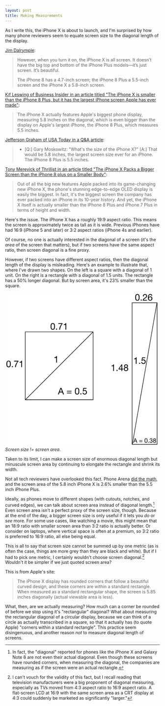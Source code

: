 ```yaml
---
layout: post
title: Making Measurements
---
```


As I write this, the iPhone X is about to launch, and I'm surprised by how many phone reviewers seem to equate screen size to the diagonal length of the display.

[Jim Dalrymple](http://www.loopinsight.com/2017/10/31/first-look-iphone-x/):
> However, when you turn it on, the iPhone X is all screen. It doesn’t have the big top and bottom of the iPhone Plus models—it’s just screen. It’s beautiful.
>
> The iPhone 8 has a 4.7-inch screen; the iPhone 8 Plus a 5.5-inch screen and the iPhone X a 5.8-inch screen.

[Kif Leswing of Business Insider in an article titled "The iPhone X is smaller than the iPhone 8 Plus, but it has the largest iPhone screen Apple has ever made"](http://www.businessinsider.com/iphone-x-screen-size-vs-iphone-8-plus-2017-10):
> The iPhone X actually features Apple's biggest phone display, measuring 5.8 inches on the diagonal, which is even bigger than the display on Apple's largest iPhone, the iPhone 8 Plus, which measures 5.5 inches.

[Jefferson Graham of USA Today in a Q&A article](https://www.usatoday.com/story/tech/talkingtech/2017/10/28/we-answer-your-questions-iphone-x/810712001/):
> + [Q:] Gary Moskowitz: "What's the size of the iPhone X?" [A:] That would be 5.8 inches, the largest screen size ever for an iPhone. The iPhone 8 Plus is 5.5 inches.

[Tony Merevick of Thrillist in an article titled "The iPhone X Packs a Bigger Screen than the iPhone 8 plus on a Smaller Body"](https://www.thrillist.com/news/nation/iphone-x-size-dimensions):
> Out of all the big new features Apple packed into its game-changing new iPhone X, the phone's stunning edge-to-edge OLED display is easily the biggest. In fact, it's the biggest screen the company has ever packed into an iPhone in its 10-year history. And yet, the iPhone X itself is actually smaller than the iPhone 8 Plus and iPhone 7 Plus in terms of height and width.

Here's the issue. The iPhone X has a roughly 19:9 aspect ratio. This means the screen is approximately twice as tall as it is wide. Previous iPhones have had 16:9 (iPhone 5 and later) or 3:2 aspect ratios (iPhone 4s and earlier).

Of course, no one is actually interested in the diagonal of a screen (it's the *area* of the screen that matters), but if two screens have the same aspect ratio, then screen diagonal is a fine proxy.

However, if two screens have different aspect ratios, then the diagonal length of the display is misleading. Here's an example to illustrate that, where I've drawn two shapes. On the left is a square with a diagonal of 1 unit. On the right is a rectangle with a diagonal of 1.5 units. The rectangle has a 50% longer diagonal. But by screen area, it's 23% smaller than the square.

![dimensions.png](/assets/2017/11/dimensions.png)*Screen size != screen area.*

Taken to its limit, I can make a screen size of enormous diagonal length but minuscule screen area by continuing to elongate the rectangle and shrink its width.

Not all tech reviewers have overlooked this fact. Phone Arena [did the math](https://www.phonearena.com/news/Apple-iPhone-Xs-5.8-inch-screen-is-actually-smaller-than-the-5.5-inch-iPhone-8-Plus-display_id98116), and the screen area of the 5.8 inch iPhone X is 2.6% smaller than the 5.5 inch iPhone Plus.

Ideally, as phones move to different shapes (with cutouts, notches, and curved edges), we can talk about screen area instead of diagonal length.[^1] Even screen area isn't a perfect proxy of the screen size, though. Because at the end of the day, a bigger screen size is only useful if it lets you *do* or *see* more. For some use cases, like watching a movie, this might mean that an 18:9 ratio with smaller screen area than 3:2 ratio is actually better. Or consider on laptops, where vertical space is often at a premium, so 3:2 ratio is preferred to 16:9 ratio, all else being equal.

This is all to say that screen size cannot be summed up by one metric (as is often the case, things are more grey than they are black and white). But if I had to pick one metric, I certainly wouldn't choose screen diagonal.[^2] Wouldn't it be simpler if we just quoted screen area?

[^1]: In fact, the "diagonal" reported for phones like the iPhone X and Galaxy Note 8 are not even their actual diagonal. Even though these screens have rounded corners, when measuring the diagonal, the companies are measuring as if the screen were an actual rectangle.

  This is from Apple's site:
  > The iPhone X display has rounded corners that follow a beautiful curved design, and these corners are within a standard rectangle. When measured as a standard rectangular shape, the screen is 5.85 inches diagonally (actual viewable area is less).

  What, then, are we actually measuring? How much can a corner be rounded of before we stop using it's "rectangular" diagonal? What about measuring the rectangular diagonal of a circular display, because we can think of a circle as actually transcribed in a square, so that it actually has (to quote Apple) "corners within a standard rectangle". This practice seem disingenuous, and another reason *not* to measure diagonal length of screens.

[^2]: I can't vouch for the validity of this fact, but I recall reading that television manufacturers were a big proponent of diagonal measuring, especially as TVs moved from 4:3 aspect ratio to 16:9 aspect ratio. A flat-screen LCD at 16:9 with the same screen area as a CRT display at 4:3 could suddenly be marketed as significantly "larger."
